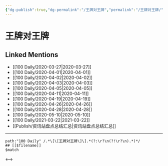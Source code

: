 ```yaml
---
{"dg-publish":true,"dg-permalink":"/王牌对王牌","permalink":"/王牌对王牌/","created":"2023-04-03T15:30:02.000+08:00","updated":"2023-04-03T15:30:03.000+08:00"}
---
```


# 王牌对王牌

## Linked Mentions
- [[100 Daily/2020-03-27\|2020-03-27]]
- [[100 Daily/2020-04-01\|2020-04-01]]
- [[100 Daily/2020-04-02\|2020-04-02]]
- [[100 Daily/2020-04-03\|2020-04-03]]
- [[100 Daily/2020-04-05\|2020-04-05]]
- [[100 Daily/2020-04-11\|2020-04-11]]
- [[100 Daily/2020-04-19\|2020-04-19]]
- [[100 Daily/2020-04-26\|2020-04-26]]
- [[100 Daily/2020-04-28\|2020-04-28]]
- [[100 Daily/2020-05-10\|2020-05-10]]
- [[100 Daily/2021-03-22\|2021-03-22]]
- [[Publish/资讯站盘点总结汇总\|资讯站盘点总结汇总]]


---

```expander
path:"100 Daily" /.*\[\[王牌对王牌\]\].*(?:\r?\n(?!\r?\n).*)*/
## [[$filename]]
$match
```

<-->